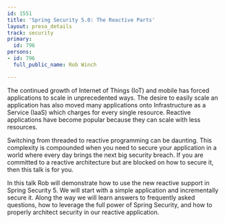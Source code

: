 ```yaml
---
id: 1551
title: 'Spring Security 5.0: The Reactive Parts'
layout: preso_details
track: security
primary:
  id: 796
persons:
- id: 796
  full_public_name: Rob Winch

---
```

The continued growth of Internet of Things (IoT) and mobile has forced applications to scale in unprecedented ways. The desire to easily scale an application has also moved many applications onto Infrastructure as a Service (IaaS) which charges for every single resource. Reactive applications have become popular because they can scale with less resources.

Switching from threaded to reactive programming can be daunting. This complexity is compounded when you need to secure your application in a world where every day brings the next big security breach. If you are committed to a reactive architecture but are blocked on how to secure it, then this talk is for you.

In this talk Rob will demonstrate how to use the new reactive support in Spring Security 5. We will start with a simple application and incrementally secure it. Along the way we will learn answers to frequently asked questions, how to leverage the full power of Spring Security, and how to properly architect security in our reactive application.
